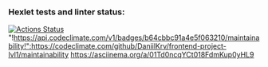 ### Hexlet tests and linter status:
[![Actions Status](https://github.com/DaniilKrv/frontend-project-lvl1/workflows/hexlet-check/badge.svg)](https://github.com/DaniilKrv/frontend-project-lvl1/actions)
"!https://api.codeclimate.com/v1/badges/b64cbbc91a4e5f063210/maintainability!":https://codeclimate.com/github/DaniilKrv/frontend-project-lvl1/maintainability
https://asciinema.org/a/01Td0ncqYCt018FdmKup0yHL9